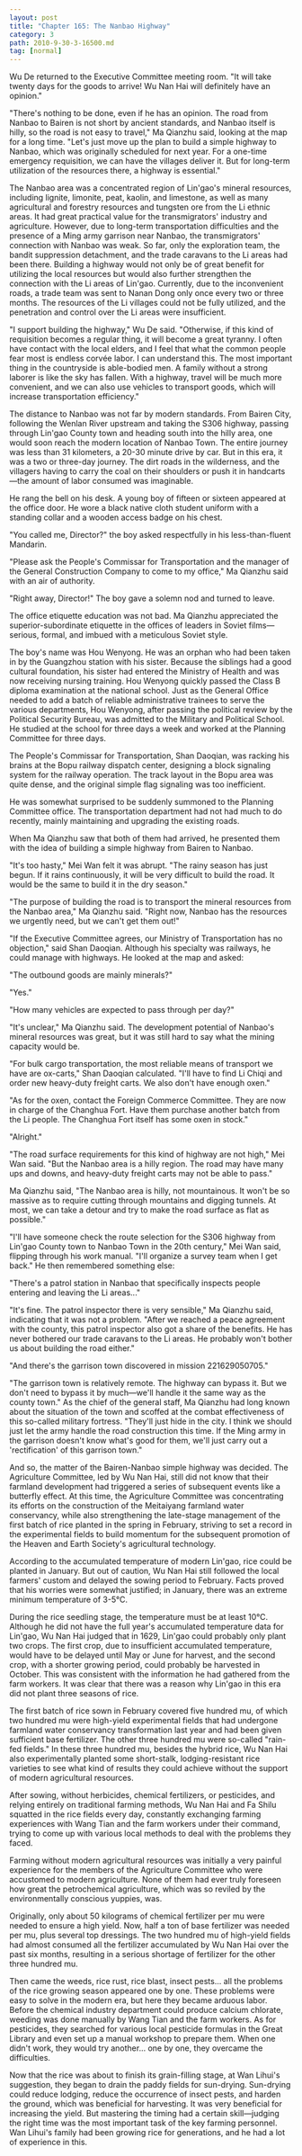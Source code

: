 ```yaml
---
layout: post
title: "Chapter 165: The Nanbao Highway"
category: 3
path: 2010-9-30-3-16500.md
tag: [normal]
---
```


Wu De returned to the Executive Committee meeting room. "It will take twenty days for the goods to arrive! Wu Nan Hai will definitely have an opinion."

"There's nothing to be done, even if he has an opinion. The road from Nanbao to Bairen is not short by ancient standards, and Nanbao itself is hilly, so the road is not easy to travel," Ma Qianzhu said, looking at the map for a long time. "Let's just move up the plan to build a simple highway to Nanbao, which was originally scheduled for next year. For a one-time emergency requisition, we can have the villages deliver it. But for long-term utilization of the resources there, a highway is essential."

The Nanbao area was a concentrated region of Lin'gao's mineral resources, including lignite, limonite, peat, kaolin, and limestone, as well as many agricultural and forestry resources and tungsten ore from the Li ethnic areas. It had great practical value for the transmigrators' industry and agriculture. However, due to long-term transportation difficulties and the presence of a Ming army garrison near Nanbao, the transmigrators' connection with Nanbao was weak. So far, only the exploration team, the bandit suppression detachment, and the trade caravans to the Li areas had been there. Building a highway would not only be of great benefit for utilizing the local resources but would also further strengthen the connection with the Li areas of Lin'gao. Currently, due to the inconvenient roads, a trade team was sent to Nanan Dong only once every two or three months. The resources of the Li villages could not be fully utilized, and the penetration and control over the Li areas were insufficient.

"I support building the highway," Wu De said. "Otherwise, if this kind of requisition becomes a regular thing, it will become a great tyranny. I often have contact with the local elders, and I feel that what the common people fear most is endless corvée labor. I can understand this. The most important thing in the countryside is able-bodied men. A family without a strong laborer is like the sky has fallen. With a highway, travel will be much more convenient, and we can also use vehicles to transport goods, which will increase transportation efficiency."

The distance to Nanbao was not far by modern standards. From Bairen City, following the Wenlan River upstream and taking the S306 highway, passing through Lin'gao County town and heading south into the hilly area, one would soon reach the modern location of Nanbao Town. The entire journey was less than 31 kilometers, a 20-30 minute drive by car. But in this era, it was a two or three-day journey. The dirt roads in the wilderness, and the villagers having to carry the coal on their shoulders or push it in handcarts—the amount of labor consumed was imaginable.

He rang the bell on his desk. A young boy of fifteen or sixteen appeared at the office door. He wore a black native cloth student uniform with a standing collar and a wooden access badge on his chest.

"You called me, Director?" the boy asked respectfully in his less-than-fluent Mandarin.

"Please ask the People's Commissar for Transportation and the manager of the General Construction Company to come to my office," Ma Qianzhu said with an air of authority.

"Right away, Director!" The boy gave a solemn nod and turned to leave.

The office etiquette education was not bad. Ma Qianzhu appreciated the superior-subordinate etiquette in the offices of leaders in Soviet films—serious, formal, and imbued with a meticulous Soviet style.

The boy's name was Hou Wenyong. He was an orphan who had been taken in by the Guangzhou station with his sister. Because the siblings had a good cultural foundation, his sister had entered the Ministry of Health and was now receiving nursing training. Hou Wenyong quickly passed the Class B diploma examination at the national school. Just as the General Office needed to add a batch of reliable administrative trainees to serve the various departments, Hou Wenyong, after passing the political review by the Political Security Bureau, was admitted to the Military and Political School. He studied at the school for three days a week and worked at the Planning Committee for three days.

The People's Commissar for Transportation, Shan Daoqian, was racking his brains at the Bopu railway dispatch center, designing a block signaling system for the railway operation. The track layout in the Bopu area was quite dense, and the original simple flag signaling was too inefficient.

He was somewhat surprised to be suddenly summoned to the Planning Committee office. The transportation department had not had much to do recently, mainly maintaining and upgrading the existing roads.

When Ma Qianzhu saw that both of them had arrived, he presented them with the idea of building a simple highway from Bairen to Nanbao.

"It's too hasty," Mei Wan felt it was abrupt. "The rainy season has just begun. If it rains continuously, it will be very difficult to build the road. It would be the same to build it in the dry season."

"The purpose of building the road is to transport the mineral resources from the Nanbao area," Ma Qianzhu said. "Right now, Nanbao has the resources we urgently need, but we can't get them out!"

"If the Executive Committee agrees, our Ministry of Transportation has no objection," said Shan Daoqian. Although his specialty was railways, he could manage with highways. He looked at the map and asked:

"The outbound goods are mainly minerals?"

"Yes."

"How many vehicles are expected to pass through per day?"

"It's unclear," Ma Qianzhu said. The development potential of Nanbao's mineral resources was great, but it was still hard to say what the mining capacity would be.

"For bulk cargo transportation, the most reliable means of transport we have are ox-carts," Shan Daoqian calculated. "I'll have to find Li Chiqi and order new heavy-duty freight carts. We also don't have enough oxen."

"As for the oxen, contact the Foreign Commerce Committee. They are now in charge of the Changhua Fort. Have them purchase another batch from the Li people. The Changhua Fort itself has some oxen in stock."

"Alright."

"The road surface requirements for this kind of highway are not high," Mei Wan said. "But the Nanbao area is a hilly region. The road may have many ups and downs, and heavy-duty freight carts may not be able to pass."

Ma Qianzhu said, "The Nanbao area is hilly, not mountainous. It won't be so massive as to require cutting through mountains and digging tunnels. At most, we can take a detour and try to make the road surface as flat as possible."

"I'll have someone check the route selection for the S306 highway from Lin'gao County town to Nanbao Town in the 20th century," Mei Wan said, flipping through his work manual. "I'll organize a survey team when I get back." He then remembered something else:

"There's a patrol station in Nanbao that specifically inspects people entering and leaving the Li areas..."

"It's fine. The patrol inspector there is very sensible," Ma Qianzhu said, indicating that it was not a problem. "After we reached a peace agreement with the county, this patrol inspector also got a share of the benefits. He has never bothered our trade caravans to the Li areas. He probably won't bother us about building the road either."

"And there's the garrison town discovered in mission 221629050705."

"The garrison town is relatively remote. The highway can bypass it. But we don't need to bypass it by much—we'll handle it the same way as the county town." As the chief of the general staff, Ma Qianzhu had long known about the situation of the town and scoffed at the combat effectiveness of this so-called military fortress. "They'll just hide in the city. I think we should just let the army handle the road construction this time. If the Ming army in the garrison doesn't know what's good for them, we'll just carry out a 'rectification' of this garrison town."

And so, the matter of the Bairen-Nanbao simple highway was decided. The Agriculture Committee, led by Wu Nan Hai, still did not know that their farmland development had triggered a series of subsequent events like a butterfly effect. At this time, the Agriculture Committee was concentrating its efforts on the construction of the Meitaiyang farmland water conservancy, while also strengthening the late-stage management of the first batch of rice planted in the spring in February, striving to set a record in the experimental fields to build momentum for the subsequent promotion of the Heaven and Earth Society's agricultural technology.

According to the accumulated temperature of modern Lin'gao, rice could be planted in January. But out of caution, Wu Nan Hai still followed the local farmers' custom and delayed the sowing period to February. Facts proved that his worries were somewhat justified; in January, there was an extreme minimum temperature of 3-5°C.

During the rice seedling stage, the temperature must be at least 10°C. Although he did not have the full year's accumulated temperature data for Lin'gao, Wu Nan Hai judged that in 1629, Lin'gao could probably only plant two crops. The first crop, due to insufficient accumulated temperature, would have to be delayed until May or June for harvest, and the second crop, with a shorter growing period, could probably be harvested in October. This was consistent with the information he had gathered from the farm workers. It was clear that there was a reason why Lin'gao in this era did not plant three seasons of rice.

The first batch of rice sown in February covered five hundred mu, of which two hundred mu were high-yield experimental fields that had undergone farmland water conservancy transformation last year and had been given sufficient base fertilizer. The other three hundred mu were so-called "rain-fed fields." In these three hundred mu, besides the hybrid rice, Wu Nan Hai also experimentally planted some short-stalk, lodging-resistant rice varieties to see what kind of results they could achieve without the support of modern agricultural resources.

After sowing, without herbicides, chemical fertilizers, or pesticides, and relying entirely on traditional farming methods, Wu Nan Hai and Fa Shilu squatted in the rice fields every day, constantly exchanging farming experiences with Wang Tian and the farm workers under their command, trying to come up with various local methods to deal with the problems they faced.

Farming without modern agricultural resources was initially a very painful experience for the members of the Agriculture Committee who were accustomed to modern agriculture. None of them had ever truly foreseen how great the petrochemical agriculture, which was so reviled by the environmentally conscious yuppies, was.

Originally, only about 50 kilograms of chemical fertilizer per mu were needed to ensure a high yield. Now, half a ton of base fertilizer was needed per mu, plus several top dressings. The two hundred mu of high-yield fields had almost consumed all the fertilizer accumulated by Wu Nan Hai over the past six months, resulting in a serious shortage of fertilizer for the other three hundred mu.

Then came the weeds, rice rust, rice blast, insect pests... all the problems of the rice growing season appeared one by one. These problems were easy to solve in the modern era, but here they became arduous labor. Before the chemical industry department could produce calcium chlorate, weeding was done manually by Wang Tian and the farm workers. As for pesticides, they searched for various local pesticide formulas in the Great Library and even set up a manual workshop to prepare them. When one didn't work, they would try another... one by one, they overcame the difficulties.

Now that the rice was about to finish its grain-filling stage, at Wan Lihui's suggestion, they began to drain the paddy fields for sun-drying. Sun-drying could reduce lodging, reduce the occurrence of insect pests, and harden the ground, which was beneficial for harvesting. It was very beneficial for increasing the yield. But mastering the timing had a certain skill—judging the right time was the most important task of the key farming personnel. Wan Lihui's family had been growing rice for generations, and he had a lot of experience in this.